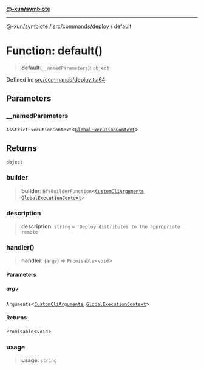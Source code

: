 [**@-xun/symbiote**](../../../../README.md)

***

[@-xun/symbiote](../../../../README.md) / [src/commands/deploy](../README.md) / default

# Function: default()

> **default**(`__namedParameters`): `object`

Defined in: [src/commands/deploy.ts:64](https://github.com/Xunnamius/symbiote/blob/7f1f7a2772751006b2f87a140f0b00c116f4412c/src/commands/deploy.ts#L64)

## Parameters

### \_\_namedParameters

`AsStrictExecutionContext`\<[`GlobalExecutionContext`](../../../configure/type-aliases/GlobalExecutionContext.md)\>

## Returns

`object`

### builder

> **builder**: `BfeBuilderFunction`\<[`CustomCliArguments`](../type-aliases/CustomCliArguments.md), [`GlobalExecutionContext`](../../../configure/type-aliases/GlobalExecutionContext.md)\>

### description

> **description**: `string` = `'Deploy distributes to the appropriate remote'`

### handler()

> **handler**: (`argv`) => `Promisable`\<`void`\>

#### Parameters

##### argv

`Arguments`\<[`CustomCliArguments`](../type-aliases/CustomCliArguments.md), [`GlobalExecutionContext`](../../../configure/type-aliases/GlobalExecutionContext.md)\>

#### Returns

`Promisable`\<`void`\>

### usage

> **usage**: `string`
